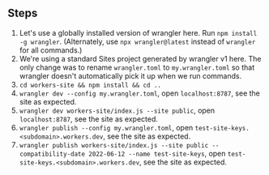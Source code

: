 ## Steps

1. Let's use a globally installed version of wrangler here. Run `npm install -g wrangler`. (Alternately, use `npx wrangler@latest` instead of `wrangler` for all commands.)
2. We're using a standard Sites project generated by wrangler v1 here. The only change was to rename `wrangler.toml` to `my.wrangler.toml` so that wrangler doesn't automatically pick it up when we run commands.
3. `cd workers-site && npm install && cd ..`
4. `wrangler dev --config my.wrangler.toml`, open `localhost:8787`, see the site as expected.
5. `wrangler dev workers-site/index.js --site public`, open `localhost:8787`, see the site as expected.
6. `wrangler publish --config my.wrangler.toml`, open `test-site-keys.<subdomain>.workers.dev`, see the site as expected.
7. `wrangler publish workers-site/index.js --site public --compatibility-date 2022-06-12 --name test-site-keys`, open `test-site-keys.<subdomain>.workers.dev`, see the site as expected.
